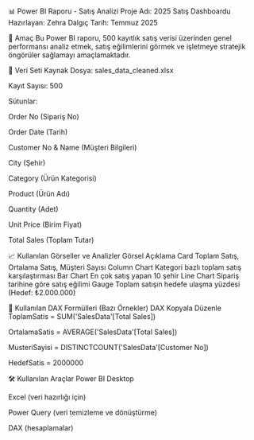 📊 Power BI Raporu - Satış Analizi
Proje Adı: 2025 Satış Dashboardu
Hazırlayan: Zehra Dalgıç
Tarih: Temmuz 2025

📌 Amaç
Bu Power BI raporu, 500 kayıtlık satış verisi üzerinden genel performansı analiz etmek, satış eğilimlerini görmek ve işletmeye stratejik öngörüler sağlamayı amaçlamaktadır.

📁 Veri Seti
Kaynak Dosya: sales_data_cleaned.xlsx

Kayıt Sayısı: 500

Sütunlar:

Order No (Sipariş No)

Order Date (Tarih)

Customer No & Name (Müşteri Bilgileri)

City (Şehir)

Category (Ürün Kategorisi)

Product (Ürün Adı)

Quantity (Adet)

Unit Price (Birim Fiyat)

Total Sales (Toplam Tutar)

📈 Kullanılan Görseller ve Analizler
Görsel	Açıklama
Card	Toplam Satış, Ortalama Satış, Müşteri Sayısı
Column Chart	Kategori bazlı toplam satış karşılaştırması
Bar Chart	En çok satış yapan 10 şehir
Line Chart	Sipariş tarihine göre satış eğilimi
Gauge	Toplam satışın hedefe ulaşma yüzdesi (Hedef: ₺2.000.000)

🧮 Kullanılan DAX Formülleri (Bazı Örnekler)
DAX
Kopyala
Düzenle
ToplamSatis = SUM('SalesData'[Total Sales])

OrtalamaSatis = AVERAGE('SalesData'[Total Sales])

MusteriSayisi = DISTINCTCOUNT('SalesData'[Customer No])

HedefSatis = 2000000

🛠 Kullanılan Araçlar
Power BI Desktop

Excel (veri hazırlığı için)

Power Query (veri temizleme ve dönüştürme)

DAX (hesaplamalar)

